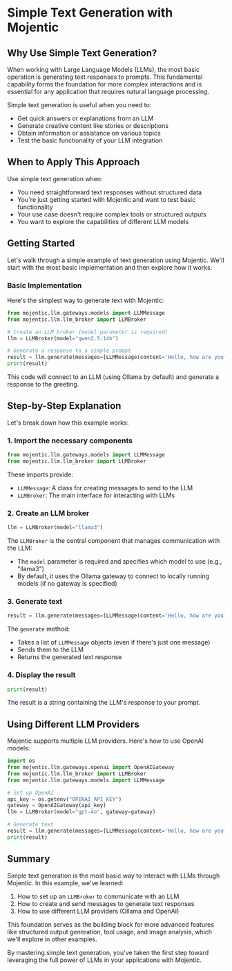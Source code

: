 # Simple Text Generation with Mojentic

## Why Use Simple Text Generation?

When working with Large Language Models (LLMs), the most basic operation is generating text responses to prompts. This fundamental capability forms the foundation for more complex interactions and is essential for any application that requires natural language processing.

Simple text generation is useful when you need to:
- Get quick answers or explanations from an LLM
- Generate creative content like stories or descriptions
- Obtain information or assistance on various topics
- Test the basic functionality of your LLM integration

## When to Apply This Approach

Use simple text generation when:
- You need straightforward text responses without structured data
- You're just getting started with Mojentic and want to test basic functionality
- Your use case doesn't require complex tools or structured outputs
- You want to explore the capabilities of different LLM models

## Getting Started

Let's walk through a simple example of text generation using Mojentic. We'll start with the most basic implementation and then explore how it works.

### Basic Implementation

Here's the simplest way to generate text with Mojentic:

```python
from mojentic.llm.gateways.models import LLMMessage
from mojentic.llm.llm_broker import LLMBroker

# Create an LLM broker (model parameter is required)
llm = LLMBroker(model="qwen2.5:14b")

# Generate a response to a simple prompt
result = llm.generate(messages=[LLMMessage(content='Hello, how are you?')])
print(result)
```

This code will connect to an LLM (using Ollama by default) and generate a response to the greeting.

## Step-by-Step Explanation

Let's break down how this example works:

### 1. Import the necessary components

```python
from mojentic.llm.gateways.models import LLMMessage
from mojentic.llm.llm_broker import LLMBroker
```

These imports provide:
- `LLMMessage`: A class for creating messages to send to the LLM
- `LLMBroker`: The main interface for interacting with LLMs

### 2. Create an LLM broker

```python
llm = LLMBroker(model="llama3")
```

The `LLMBroker` is the central component that manages communication with the LLM:
- The `model` parameter is required and specifies which model to use (e.g., "llama3")
- By default, it uses the Ollama gateway to connect to locally running models (if no gateway is specified)

### 3. Generate text

```python
result = llm.generate(messages=[LLMMessage(content='Hello, how are you?')])
```

The `generate` method:
- Takes a list of `LLMMessage` objects (even if there's just one message)
- Sends them to the LLM
- Returns the generated text response

### 4. Display the result

```python
print(result)
```

The result is a string containing the LLM's response to your prompt.

## Using Different LLM Providers

Mojentic supports multiple LLM providers. Here's how to use OpenAI models:

```python
import os
from mojentic.llm.gateways.openai import OpenAIGateway
from mojentic.llm.llm_broker import LLMBroker
from mojentic.llm.gateways.models import LLMMessage

# Set up OpenAI
api_key = os.getenv("OPENAI_API_KEY")
gateway = OpenAIGateway(api_key)
llm = LLMBroker(model="gpt-4o", gateway=gateway)

# Generate text
result = llm.generate(messages=[LLMMessage(content='Hello, how are you?')])
print(result)
```

## Summary

Simple text generation is the most basic way to interact with LLMs through Mojentic. In this example, we've learned:

1. How to set up an `LLMBroker` to communicate with an LLM
2. How to create and send messages to generate text responses
3. How to use different LLM providers (Ollama and OpenAI)

This foundation serves as the building block for more advanced features like structured output generation, tool usage, and image analysis, which we'll explore in other examples.

By mastering simple text generation, you've taken the first step toward leveraging the full power of LLMs in your applications with Mojentic.
